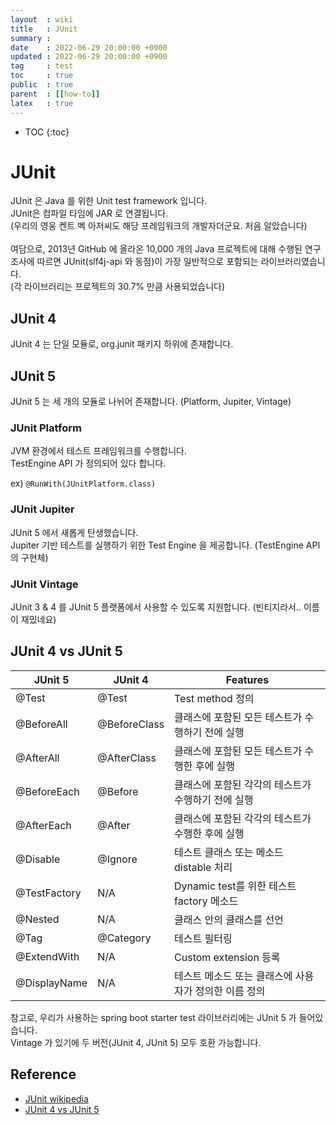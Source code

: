 ```yaml
---
layout  : wiki
title   : JUnit
summary :
date    : 2022-06-29 20:00:00 +0900
updated : 2022-06-29 20:00:00 +0900
tag     : test
toc     : true
public  : true
parent  : [[how-to]]
latex   : true
---
```

* TOC
{:toc}

# JUnit

JUnit 은 Java 를 위한 Unit test framework 입니다.<br>
JUnit은 컴파일 타임에 JAR 로 연결됩니다.<br>
(우리의 영웅 켄트 벡 아저씨도 해당 프레임워크의 개발자더군요. 처음 알았습니다)<br>
<br>
여담으로, 2013년 GitHub 에 올라온 10,000 개의 Java 프로젝트에 대해 수행된 연구 조사에 따르면 JUnit(slf4j-api 와 동점)이 가장 일반적으로 포함되는 라이브러리였습니다.<br>
(각 라이브러리는 프로젝트의 30.7% 만큼 사용되었습니다)<br>

## JUnit 4
JUnit 4 는 단일 모듈로, org.junit 패키지 하위에 존재합니다.<br>

## JUnit 5
JUnit 5 는 세 개의 모듈로 나뉘어 존재합니다. (Platform, Jupiter, Vintage)<br>

### JUnit Platform
JVM 환경에서 테스트 프레임워크를 수행합니다.<br>
TestEngine API 가 정의되어 있다 합니다.<br>

ex) `@RunWith(JUnitPlatform.class)`

### JUnit Jupiter
JUnit 5 에서 새롭게 탄생했습니다.<br>
Jupiter 기반 테스트를 실행하기 위한 Test Engine 을 제공합니다. (TestEngine API 의 구현체)<br>

### JUnit Vintage
JUnit 3 & 4 를 JUnit 5 플랫폼에서 사용할 수 있도록 지원합니다. (빈티지라서.. 이름이 재밌네요)<br>

## JUnit 4 vs JUnit 5
| JUnit 5      | JUnit 4      | Features                                           |
|--------------|--------------|----------------------------------------------------|
| @Test        | @Test        | Test method 정의                                   |
| @BeforeAll   | @BeforeClass | 클래스에 포함된 모든 테스트가 수행하기 전에 실행   |
| @AfterAll    | @AfterClass  | 클래스에 포함된 모든 테스트가 수행한 후에 실행     |
| @BeforeEach  | @Before      | 클래스에 포함된 각각의 테스트가 수행하기 전에 실행 |
| @AfterEach   | @After       | 클래스에 포함된 각각의 테스트가 수행한 후에 실행   |
| @Disable     | @Ignore      | 테스트 클래스 또는 메소드 distable 처리            |
| @TestFactory | N/A          | Dynamic test를 위한 테스트 factory 메소드          |
| @Nested      | N/A          | 클래스 안의 클래스를 선언                          |
| @Tag         | @Category    | 테스트 필터링                                      |
| @ExtendWith  | N/A          | Custom extension 등록                              |
| @DisplayName | N/A          | 테스트 메소드 또는 클래스에 사용자가 정의한 이름 정의  |


참고로, 우리가 사용하는 spring boot starter test 라이브러리에는 JUnit 5 가 들어있습니다.<br>
Vintage 가 있기에 두 버전(JUnit 4, JUnit 5) 모두 호환 가능합니다.<br>

## Reference
- [JUnit wikipedia](https://en.wikipedia.org/wiki/JUnit)
- [JUnit 4 vs JUnit 5](https://pureainu.tistory.com/190)
